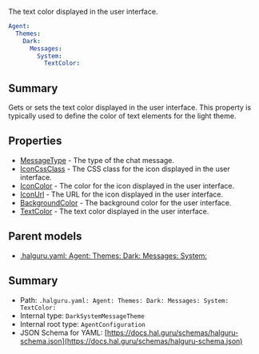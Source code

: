 <!--
title: TextColor
description: The text color displayed in the user interface.
version: 1.40.0
generated: true
date: 2025-04-25
node: This file is generated by the command-line program: `halguru manual -c -m`
-->


The text color displayed in the user interface.

```yaml
Agent:
  Themes:
    Dark:
      Messages:
        System:
          TextColor:
```

## Summary

Gets or sets the text color displayed in the user interface. This property is typically used to define the color of text elements for the light theme.

## Properties

* [MessageType]((halguru)-agent-themes-dark-messages-system-messagetype.md) - The type of the chat message.
* [IconCssClass]((halguru)-agent-themes-dark-messages-system-iconcssclass.md) - The CSS class for the icon displayed in the user interface.
* [IconColor]((halguru)-agent-themes-dark-messages-system-iconcolor.md) - The color for the icon displayed in the user interface.
* [IconUrl]((halguru)-agent-themes-dark-messages-system-iconurl.md) - The URL for the icon displayed in the user interface.
* [BackgroundColor]((halguru)-agent-themes-dark-messages-system-backgroundcolor.md) - The background color for the user interface.
* [TextColor]((halguru)-agent-themes-dark-messages-system-textcolor.md) - The text color displayed in the user interface.

## Parent models

* [.halguru.yaml: Agent: Themes: Dark: Messages: System:]((halguru)-agent-themes-dark-messages-system.md)
## Summary

* Path: `.halguru.yaml: Agent: Themes: Dark: Messages: System: TextColor:`
* Internal type: `DarkSystemMessageTheme`
* Internal root type: `AgentConfiguration`
* JSON Schema for YAML: [https://docs.hal.guru/schemas/halguru-schema.json](https://docs.hal.guru/schemas/halguru-schema.json)
